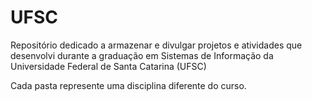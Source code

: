 # UFSC
 Repositório dedicado a armazenar e divulgar projetos e atividades que desenvolvi durante a graduação em Sistemas de Informação da Universidade Federal de Santa Catarina (UFSC)

Cada pasta represente uma disciplina diferente do curso.